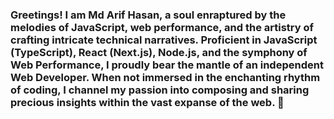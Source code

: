 ### Greetings! I am Md Arif Hasan, a soul enraptured by the melodies of JavaScript, web performance, and the artistry of crafting intricate technical narratives. Proficient in JavaScript (TypeScript), React (Next.js), Node.js, and the symphony of Web Performance, I proudly bear the mantle of an independent Web Developer. When not immersed in the enchanting rhythm of coding, I channel my passion into composing and sharing precious insights within the vast expanse of the web.  👋

<!--
**arif2758/arif2758** is a ✨ _special_ ✨ repository because its `README.md` (this file) appears on your GitHub profile.

Here are some ideas to get you started:

- 🔭 I’m currently working on ...
- 🌱 I’m currently learning ...
- 👯 I’m looking to collaborate on ...
- 🤔 I’m looking for help with ...
- 💬 Ask me about ...
- 📫 How to reach me: ...
- 😄 Pronouns: ...
- ⚡ Fun fact: ...
-->
